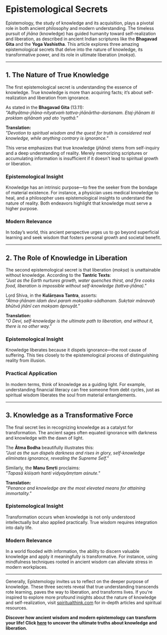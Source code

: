 # Epistemological Secrets  

Epistemology, the study of knowledge and its acquisition, plays a pivotal role in both ancient philosophy and modern understanding. The timeless pursuit of *jñāna* (knowledge) has guided humanity toward self-realization and liberation, as described in ancient Indian scriptures like the **Bhagavad Gita** and the **Yoga Vashistha**. This article explores three amazing epistemological secrets that delve into the nature of knowledge, its transformative power, and its role in ultimate liberation (*mokṣa*).  

---

## 1. The Nature of True Knowledge  

The first epistemological secret is understanding the essence of knowledge. True knowledge is more than acquiring facts; it’s about self-realization and liberation from ignorance.  

As stated in the **Bhagavad Gita** (13.11):  
*"Adhyātma-jñāna-nityatvaṁ tattva-jñānārtha-darśanam. Etaj-jñānam iti proktam ajñānaṁ yad ato ’nyathā."*  

**Translation:**  
*"Devotion to spiritual wisdom and the quest for truth is considered real knowledge, while anything contrary is ignorance."*  

This verse emphasizes that true knowledge (*jñāna*) stems from self-inquiry and a deep understanding of reality. Merely memorizing scriptures or accumulating information is insufficient if it doesn't lead to spiritual growth or liberation.  

### Epistemological Insight  
Knowledge has an intrinsic purpose—to free the seeker from the bondage of material existence. For instance, a physician uses medical knowledge to heal, and a philosopher uses epistemological insights to understand the nature of reality. Both endeavors highlight that knowledge must serve a higher purpose.  

### Modern Relevance  
In today’s world, this ancient perspective urges us to go beyond superficial learning and seek wisdom that fosters personal growth and societal benefit.  

---

## 2. The Role of Knowledge in Liberation  

The second epistemological secret is that liberation (*mokṣa*) is unattainable without knowledge. According to the **Tantric Texts**:  
*"Just as the Earth nurtures growth, water quenches thirst, and fire cooks food, liberation is impossible without self-knowledge (*tattva-jñāna*)."*  

Lord Shiva, in the **Kulārṇava Tantra**, asserts:  
*"Ātma-jñānam idaṁ devi paraṁ mokṣaika-sādhanam. Sukṛtair mānavaḥ bhūtvā jñānī cen mokṣam āpnuyāt."*  

**Translation:**  
*"O Devi, self-knowledge is the ultimate path to liberation, and without it, there is no other way."*  

### Epistemological Insight  
Knowledge liberates because it dispels ignorance—the root cause of suffering. This ties closely to the epistemological process of distinguishing reality from illusion.  

### Practical Application  
In modern terms, think of knowledge as a guiding light. For example, understanding financial literacy can free someone from debt cycles, just as spiritual wisdom liberates the soul from material entanglements.  

---

## 3. Knowledge as a Transformative Force  

The final secret lies in recognizing knowledge as a catalyst for transformation. The ancient sages often equated ignorance with darkness and knowledge with the dawn of light.  

The **Ātma Bodha** beautifully illustrates this:  
*"Just as the sun dispels darkness and rises in glory, self-knowledge eliminates ignorance, revealing the Supreme Self."*  

Similarly, the **Manu Smṛti** proclaims:  
*"Tapasā kiśiṣaṁ hanti vidyayāmṛtam aśnute."*  

**Translation:**  
*"Penance and knowledge are the most elevated means for attaining immortality."*  

### Epistemological Insight  
Transformation occurs when knowledge is not only understood intellectually but also applied practically. True wisdom requires integration into daily life.  

### Modern Relevance  
In a world flooded with information, the ability to discern valuable knowledge and apply it meaningfully is transformative. For instance, using mindfulness techniques rooted in ancient wisdom can alleviate stress in modern workplaces.  

---

Generally, Epistemology invites us to reflect on the deeper purpose of knowledge. These three secrets reveal that true understanding transcends rote learning, paves the way to liberation, and transforms lives. If you're inspired to explore more profound insights about the nature of knowledge and self-realization, visit [spiritualthink.com](https://spiritualthink.com) for in-depth articles and spiritual resources.  

**Discover how ancient wisdom and modern epistemology can transform your life! Click [here](https://spiritualthink.com/essence-of-knowledge-and-role-in-liberation/) to uncover the ultimate truths about knowledge and liberation.**  

